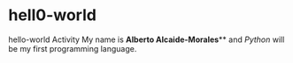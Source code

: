 # hell0-world
hello-world Activity
 My name is **Alberto Alcaide-Morales**** and _Python_ will be my first programming language.
